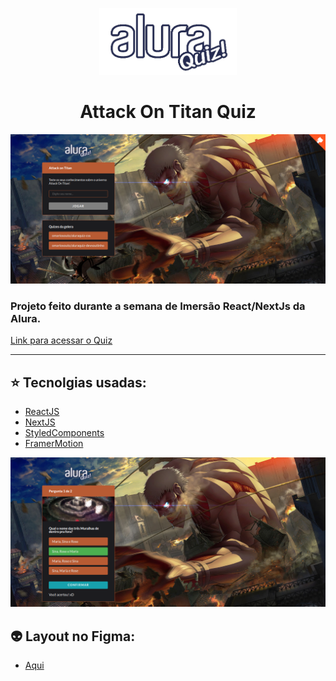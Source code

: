 <p align="center">
  <img width="220px" src="./.github/logo.png">
</p>

<h1 align="center">Attack On Titan Quiz</h1>

<p align="center">
  <img src="./.github/print-home.png">
</p>

<h3>Projeto feito durante a semana de Imersão React/NextJs da Alura.</h3>

<a href="https://attack-on-titan-quiz.th1ag0-zz.vercel.app/">Link para acessar o Quiz</a>

---

## :star: Tecnolgias usadas:
* [ReactJS](https://pt-br.reactjs.org/)
* [NextJS](https://nextjs.org/)
* [StyledComponents](https://www.styled-components.com/)
* [FramerMotion](https://www.framer.com/motion/)

<p align="center">
  <img src="./.github/print-question.png">
</p>

## :alien: Layout no Figma:
* [Aqui](https://www.figma.com/file/cg1MIzSRRss8ggpypQbmdD/AluraQuiz?node-id=0%3A1)